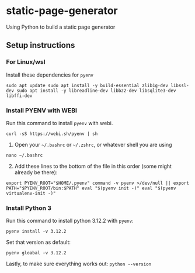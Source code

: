 # static-page-generator
Using Python to build a static page generator

## Setup instructions
### For Linux/wsl

Install these dependencies for `pyenv`

`
sudo apt update
sudo apt install -y build-essential zlib1g-dev libssl-dev
sudo apt install -y libreadline-dev libbz2-dev libsqlite3-dev libffi-dev
`

### Install PYENV with WEBI

Run this command to install `pyenv` with webi.

`
curl -sS https://webi.sh/pyenv | sh
`

1. Open your `~/.bashrc` or `~/.zshrc`, or whatever shell you are using 

`nano ~/.bashrc`

2. Add these lines to the bottom of the file in this order (some might already be there):

`
export PYENV_ROOT="$HOME/.pyenv"
command -v pyenv >/dev/null || export PATH="$PYENV_ROOT/bin:$PATH"
eval "$(pyenv init -)"
eval "$(pyenv virtualenv-init -)"
`

### Install Python 3
Run this command to install python 3.12.2 with `pyenv`:

`
pyenv install -v 3.12.2
`

Set that version as default:

`
pyenv gloabal -v 3.12.2
`

Lastly, to make sure everything works out:
`
python --version
`